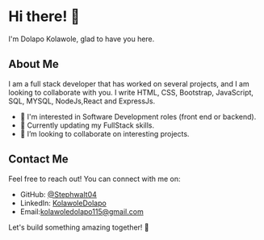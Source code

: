 
# Hi there! 👋

I'm Dolapo Kolawole, glad to have you here.

## About Me
I am a full stack developer that has worked on several projects, and I am looking to collaborate with you.
I write HTML, CSS, Bootstrap, JavaScript, SQL, MYSQL, NodeJs,React and ExpressJs.

- 👀 I'm interested in Software Development roles (front end or backend).
- 🌱 Currently updating my FullStack skills.
- 💞️ I’m looking to collaborate on interesting projects.

## Contact Me

Feel free to reach out! You can connect with me on:

- GitHub: [@Stephwalt04](https://github.com/Stephwalt04)
- LinkedIn: [KolawoleDolapo](https://www.linkedin.com/in/dolapokolawole/)
- Email:kolawoledolapo115@gmail.com

Let's build something amazing together! 🚀
```

